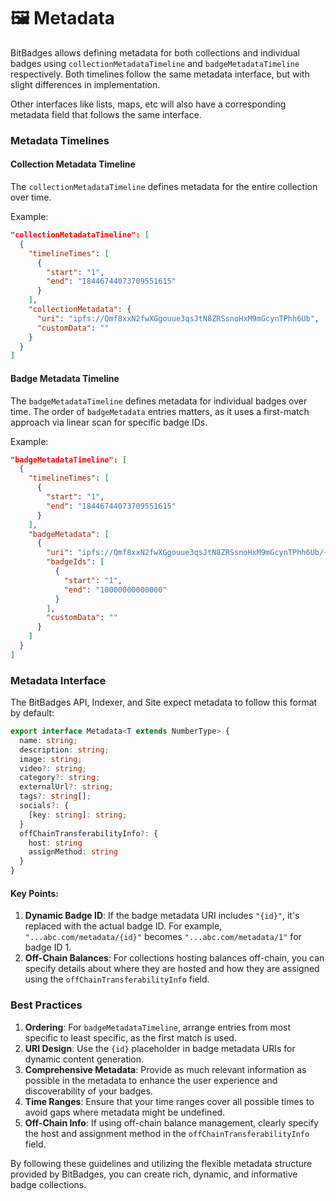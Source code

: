 # 🖼️ Metadata

BitBadges allows defining metadata for both collections and individual badges using `collectionMetadataTimeline` and `badgeMetadataTimeline` respectively. Both timelines follow the same metadata interface, but with slight differences in implementation.

Other interfaces like lists, maps, etc will also have a corresponding metadata field that follows the same interface.

### Metadata Timelines

#### Collection Metadata Timeline

The `collectionMetadataTimeline` defines metadata for the entire collection over time.

Example:

```json
"collectionMetadataTimeline": [
  {
    "timelineTimes": [
      {
        "start": "1",
        "end": "18446744073709551615"
      }
    ],
    "collectionMetadata": {
      "uri": "ipfs://Qmf8xxN2fwXGgouue3qsJtN8ZRSsnoHxM9mGcynTPhh6Ub",
      "customData": ""
    }
  }
]
```

#### Badge Metadata Timeline

The `badgeMetadataTimeline` defines metadata for individual badges over time. The order of `badgeMetadata` entries matters, as it uses a first-match approach via linear scan for specific badge IDs.

Example:

```json
"badgeMetadataTimeline": [
  {
    "timelineTimes": [
      {
        "start": "1",
        "end": "18446744073709551615"
      }
    ],
    "badgeMetadata": [
      {
        "uri": "ipfs://Qmf8xxN2fwXGgouue3qsJtN8ZRSsnoHxM9mGcynTPhh6Ub/{id}",
        "badgeIds": [
          {
            "start": "1",
            "end": "10000000000000"
          }
        ],
        "customData": ""
      }
    ]
  }
]
```

### Metadata Interface

The BitBadges API, Indexer, and Site expect metadata to follow this format by default:

```typescript
export interface Metadata<T extends NumberType> {
  name: string;
  description: string;
  image: string;
  video?: string;
  category?: string;
  externalUrl?: string;
  tags?: string[];
  socials?: {
    [key: string]: string;
  }
  offChainTransferabilityInfo?: {
    host: string
    assignMethod: string
  }
}
```

#### Key Points:

1. **Dynamic Badge ID**: If the badge metadata URI includes `"{id}"`, it's replaced with the actual badge ID. For example, `"...abc.com/metadata/{id}"` becomes `"...abc.com/metadata/1"` for badge ID 1.
2. **Off-Chain Balances**: For collections hosting balances off-chain, you can specify details about where they are hosted and how they are assigned using the `offChainTransferabilityInfo` field.

### Best Practices

1. **Ordering**: For `badgeMetadataTimeline`, arrange entries from most specific to least specific, as the first match is used.
2. **URI Design**: Use the `{id}` placeholder in badge metadata URIs for dynamic content generation.
3. **Comprehensive Metadata**: Provide as much relevant information as possible in the metadata to enhance the user experience and discoverability of your badges.
4. **Time Ranges**: Ensure that your time ranges cover all possible times to avoid gaps where metadata might be undefined.
5. **Off-Chain Info**: If using off-chain balance management, clearly specify the host and assignment method in the `offChainTransferabilityInfo` field.

By following these guidelines and utilizing the flexible metadata structure provided by BitBadges, you can create rich, dynamic, and informative badge collections.
